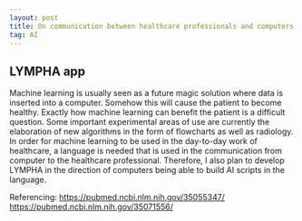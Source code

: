 ```yaml
---
layout: post
title: On communication between healthcare professionals and computers
tag: AI
---
```


## LYMPHA app

Machine learning is usually seen as a future magic solution where data is inserted into a computer. Somehow this will cause the patient to become healthy. Exactly how machine learning can benefit the patient is a difficult question. Some important experimental areas of use are currently the elaboration of new algorithms in the form of flowcharts as well as radiology. In order for machine learning to be used in the day-to-day work of healthcare, a language is needed that is used in the communication from computer to the healthcare professional. Therefore, I also plan to develop LYMPHA in the direction of computers being able to build AI scripts in the language.

Referencing:
https://pubmed.ncbi.nlm.nih.gov/35055347/
https://pubmed.ncbi.nlm.nih.gov/35071556/

